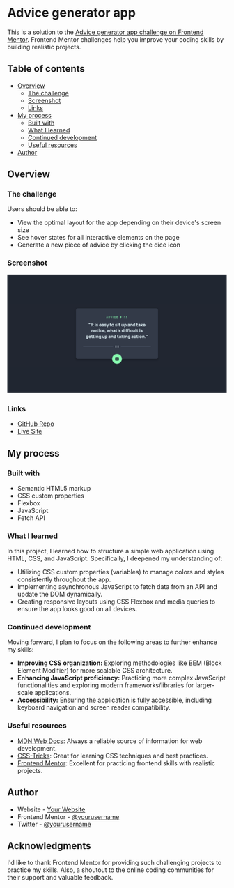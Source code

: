 # Advice generator app 

This is a solution to the [Advice generator app challenge on Frontend Mentor](https://www.frontendmentor.io/challenges/advice-generator-app-QdUG-13db). Frontend Mentor challenges help you improve your coding skills by building realistic projects.

## Table of contents

- [Overview](#overview)
  - [The challenge](#the-challenge)
  - [Screenshot](#screenshot)
  - [Links](#links)
- [My process](#my-process)
  - [Built with](#built-with)
  - [What I learned](#what-i-learned)
  - [Continued development](#continued-development)
  - [Useful resources](#useful-resources)
- [Author](#author)

## Overview

### The challenge

Users should be able to:

- View the optimal layout for the app depending on their device's screen size
- See hover states for all interactive elements on the page
- Generate a new piece of advice by clicking the dice icon

### Screenshot

![Advice Generator App](./images/screenshot.jpg)

### Links

- [GitHub Repo](https://github.com/Aymmaann/Front-End-Development/tree/main/Advice%20generator%20app)
- [Live Site](https://fe-advice-generator-app.netlify.app/)

## My process

### Built with

- Semantic HTML5 markup
- CSS custom properties
- Flexbox
- JavaScript
- Fetch API

### What I learned

In this project, I learned how to structure a simple web application using HTML, CSS, and JavaScript. Specifically, I deepened my understanding of:

- Utilizing CSS custom properties (variables) to manage colors and styles consistently throughout the app.
- Implementing asynchronous JavaScript to fetch data from an API and update the DOM dynamically.
- Creating responsive layouts using CSS Flexbox and media queries to ensure the app looks good on all devices.

### Continued development

Moving forward, I plan to focus on the following areas to further enhance my skills:

- **Improving CSS organization:** Exploring methodologies like BEM (Block Element Modifier) for more scalable CSS architecture.
- **Enhancing JavaScript proficiency:** Practicing more complex JavaScript functionalities and exploring modern frameworks/libraries for larger-scale applications.
- **Accessibility:** Ensuring the application is fully accessible, including keyboard navigation and screen reader compatibility.

### Useful resources

- [MDN Web Docs](https://developer.mozilla.org/): Always a reliable source of information for web development.
- [CSS-Tricks](https://css-tricks.com/): Great for learning CSS techniques and best practices.
- [Frontend Mentor](https://www.frontendmentor.io/): Excellent for practicing frontend skills with realistic projects.

## Author

- Website - [Your Website](https://www.your-website.com)
- Frontend Mentor - [@yourusername](https://www.frontendmentor.io/profile/yourusername)
- Twitter - [@yourusername](https://www.twitter.com/yourusername)


## Acknowledgments

I'd like to thank Frontend Mentor for providing such challenging projects to practice my skills. Also, a shoutout to the online coding communities for their support and valuable feedback.
